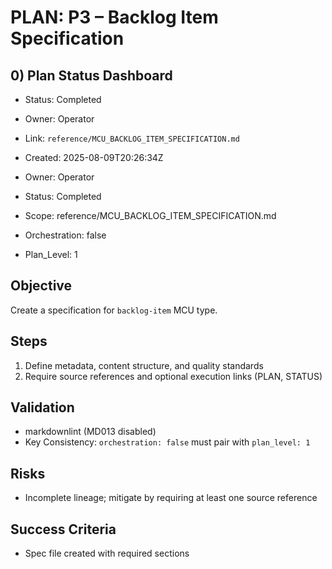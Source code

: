 # PLAN: P3 – Backlog Item Specification

## 0) Plan Status Dashboard
- Status: Completed
- Owner: Operator
- Link: `reference/MCU_BACKLOG_ITEM_SPECIFICATION.md`

- Created: 2025-08-09T20:26:34Z
- Owner: Operator
- Status: Completed
- Scope: reference/MCU_BACKLOG_ITEM_SPECIFICATION.md
- Orchestration: false
- Plan_Level: 1

## Objective
Create a specification for `backlog-item` MCU type.

## Steps
1. Define metadata, content structure, and quality standards
2. Require source references and optional execution links (PLAN, STATUS)

## Validation
- markdownlint (MD013 disabled)
- Key Consistency: `orchestration: false` must pair with `plan_level: 1`

## Risks
- Incomplete lineage; mitigate by requiring at least one source reference

## Success Criteria
- Spec file created with required sections

